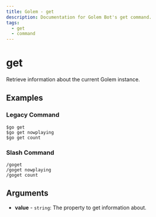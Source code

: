 ```yaml
---
title: Golem - get
description: Documentation for Golem Bot's get command.
tags:
  - get
  - command
---
```


# get 

Retrieve information about the current Golem instance.

## Examples

### Legacy Command

```
$go get
$go get nowplaying
$go get count
```

### Slash Command

```
/goget
/goget nowplaying
/goget count
```

## Arguments
- **value** - `string`: The property to get information about.


